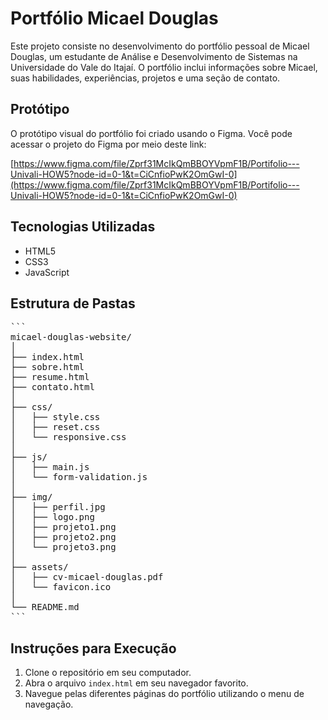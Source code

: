 # Portfólio Micael Douglas

Este projeto consiste no desenvolvimento do portfólio pessoal de Micael Douglas, um estudante de Análise e Desenvolvimento de Sistemas na Universidade do Vale do Itajaí. O portfólio inclui informações sobre Micael, suas habilidades, experiências, projetos e uma seção de contato.

## Protótipo

O protótipo visual do portfólio foi criado usando o Figma. Você pode acessar o projeto do Figma por meio deste link:

[https://www.figma.com/file/Zprf31McIkQmBBOYVpmF1B/Portifolio---Univali-HOW5?node-id=0-1&t=CiCnfioPwK2OmGwI-0](https://www.figma.com/file/Zprf31McIkQmBBOYVpmF1B/Portifolio---Univali-HOW5?node-id=0-1&t=CiCnfioPwK2OmGwI-0)

## Tecnologias Utilizadas

- HTML5
- CSS3
- JavaScript

## Estrutura de Pastas

<pre>
```
micael-douglas-website/
│
├── index.html
├── sobre.html
├── resume.html
├── contato.html
│
├── css/
│   ├── style.css
│   ├── reset.css
│   └── responsive.css
│
├── js/
│   ├── main.js
│   └── form-validation.js
│
├── img/
│   ├── perfil.jpg
│   ├── logo.png
│   ├── projeto1.png
│   ├── projeto2.png
│   └── projeto3.png
│
├── assets/
│   ├── cv-micael-douglas.pdf
│   └── favicon.ico
│
└── README.md
```
</pre>


## Instruções para Execução

1. Clone o repositório em seu computador.
2. Abra o arquivo `index.html` em seu navegador favorito.
3. Navegue pelas diferentes páginas do portfólio utilizando o menu de navegação.
